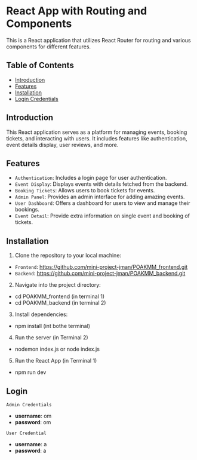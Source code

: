 # React App with Routing and Components

This is a React application that utilizes React Router for routing and various components for different features.

## Table of Contents
- [Introduction](#introduction)
- [Features](#features)
- [Installation](#installation)
- [Login Credentials](#login)


## Introduction
This React application serves as a platform for managing events, booking tickets, and interacting with users. It includes features like authentication, event details display, user reviews, and more.

## Features
- ```Authentication```: Includes a login page for user authentication.
- ```Event Display```: Displays events with details fetched from the backend.
- ```Booking Tickets```: Allows users to book tickets for events.
- ```Admin Panel```: Provides an admin interface for adding amazing events.
- ```User Dashboard```: Offers a dashboard for users to view and manage their bookings.
- ```Event Detail```: Provide extra information on single event and booking of tickets.

## Installation
1. Clone the repository to your local machine:
   
- ```Frontend```: https://github.com/mini-project-jman/POAKMM_frontend.git
- ```Backend```: https://github.com/mini-project-jman/POAKMM_backend.git

2. Navigate into the project directory:
- cd POAKMM_frontend  (in terminal 1)
- cd POAKMM_backend   (in terminal 2)

3. Install dependencies:
- npm install  (int bothe terminal)

4. Run the server (in Terminal 2)
- nodemon index.js  or node index.js

5. Run the React App (in Terminal 1)
- npm run dev

## Login

```Admin Credentials```
- **username**: om
- **password**: om

```User Credential```
- **username**: a
- **password**: a
